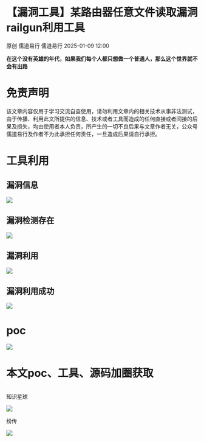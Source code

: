 #  【漏洞工具】某路由器任意文件读取漏洞railgun利用工具   
原创 儒道易行  儒道易行   2025-01-09 12:00  
  
**在这个没有英雄的年代，如果我们每个人都只想做一个普通人，那么这个世界就不会有出路**  
# 免责声明  
  
该文章内容仅用于学习交流自查使用，请勿利用文章内的相关技术从事非法测试，由于传播、利用此文所提供的信息、技术或者工具而造成的任何直接或者间接的后果及损失，均由使用者本人负责，所产生的一切不良后果与文章作者无关，公众号儒道易行及作者不为此承担任何责任，一旦造成后果请自行承担。  
# 工具利用  
## 漏洞信息  
  
![](https://mmbiz.qpic.cn/mmbiz_png/v94hWOZcBpzGgN5tB3u3xcnXunialy05UPt8OsoyIsfHibk2rIox8F9dpmHO0tkKLq44LZnU1c0QWNvQ9aIa7lEw/640?wx_fmt=png&from=appmsg "")  
## 漏洞检测存在  
  
![](https://mmbiz.qpic.cn/mmbiz_png/v94hWOZcBpzGgN5tB3u3xcnXunialy05UzhdAepvzepnJgSN3IstRqbRCIXDiczFMcdpCSHdQV1uCxRIlXnKTOUQ/640?wx_fmt=png&from=appmsg "")  
## 漏洞利用  
  
![](https://mmbiz.qpic.cn/mmbiz_png/v94hWOZcBpzGgN5tB3u3xcnXunialy05UBRmGvZye5B7goVIz95bHgO1dQBsiae4WT5XZicnfYEXIG1CO1FcNekdw/640?wx_fmt=png&from=appmsg "")  
## 漏洞利用成功  
  
![](https://mmbiz.qpic.cn/mmbiz_png/v94hWOZcBpzGgN5tB3u3xcnXunialy05U6J04bIicDniasBmuEScPy3no3U93VlJEJjtSQibXLqmEWy1elFww5dvOw/640?wx_fmt=png&from=appmsg "")  
# poc  
  
![](https://mmbiz.qpic.cn/mmbiz_png/v94hWOZcBpzGgN5tB3u3xcnXunialy05Urrkaz5RzweEYicnjDtMo6YT3rFoL4dZpWpoA236pXmf32xImrk7wnDA/640?wx_fmt=png&from=appmsg "")  
  
# 本文poc、工具、源码加圈获取  
```
```  
  
知识星球  
  
![](https://mmbiz.qpic.cn/mmbiz_png/v94hWOZcBpxN6vWBgcnLrZMwkqJRbLnPaTBGsVdEfzlNI0YB0eZMcF4XlXRfwB9aY3tc7E2Tt8OOcN2HE3Kudw/640?wx_fmt=png&from=appmsg "")  
  
纷传  
  
![](https://mmbiz.qpic.cn/mmbiz_jpg/v94hWOZcBpxN6vWBgcnLrZMwkqJRbLnPLUDZW4RvAObYUicZgbxntT713MXgaOMkcefLEWxQ1zZQdzP5acekphw/640?wx_fmt=jpeg&from=appmsg "")  
  
